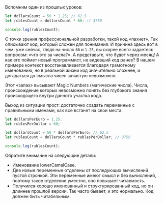 
Вспомним один из прошлых уроков:

```javascript
let dollarsCount = 50 * 1.25; // 62.5
let rublesCount = dollarsCount * 60; // 3750

console.log(rublesCount);
```

С точки зрения профессиональной разработки, такой код «пахнет». Так описывают код, который сложен для понимания. И причина здесь вот в чем: уже сейчас, глядя на число `60` и `1.25`, вы скорее всего задаетесь вопросом: «что это за числа?». А представьте, что будет через месяц! А как его поймет новый программист, не видевший код ранее? В нашем примере контекст восстанавливается благодаря грамотному именованию, но в реальной жизни код значительно сложнее, и догадаться до смысла чисел зачастую невозможно.

Этот «запах» вызывают Magic Numbers (магические числа). Числа, происхождение которых невозможно понять без глубокого знания происходящего внутри данного участка кода.

Выход из ситуации прост: достаточно создать переменные с правильными именами, как все встанет на свои места.

```javascript
let dollarsPerEuro = 1.25;
let rublesPerDollar = 60;

let dollarsCount = 50 * dollarsPerEuro; // 62.5
let rublesCount = dollarsCount * rublesPerDollar; // 3750

console.log(rublesCount);
```

Обратите внимание на следующие детали:

* Именование lowerCamelCase.
* Две новые переменные отделены от последующих вычислений пустой строчкой. Эти переменные имеют смысл и без вычислений, поэтому такое отделение уместно, оно повышает читаемость.
* Получился хорошо именованный и структурированный код, но он длиннее прошлой версии. Так часто бывает, и это нормально. Код должен быть читабельным.
